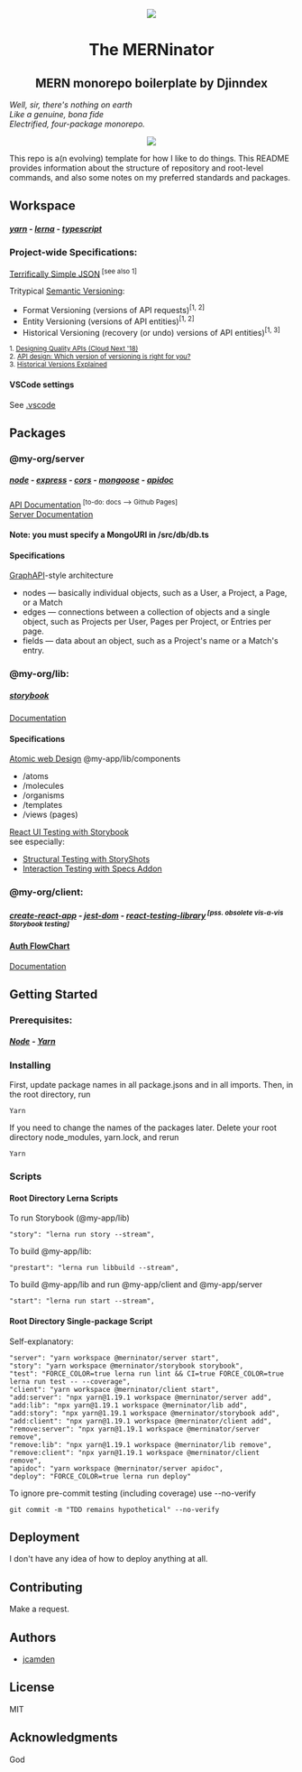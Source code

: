 <p align="center"><img  src="https://github.com/jcamden/merninator/blob/master/packages/client/public/logo192.png" /></p>
<h1 align="center">The MERNinator</h1>
<h2 align="center">MERN monorepo boilerplate by Djinndex</h2>

_Well, sir, there's nothing on earth_  
_Like a genuine, bona fide_  
_Electrified, four-package monorepo._

<p align="center"><img  src="https://github.com/jcamden/merninator/blob/master/monorepo.png" /></p>

This repo is a(n evolving) template for how I like to do things. This README provides information about the structure of repository and root-level commands, and also some notes on my preferred standards and packages.

## Workspace

##### [yarn](https://yarnpkg.com/) - [lerna](https://github.com/lerna/lerna) - [typescript](https://www.typescriptlang.org/)

### Project-wide Specifications:

[Terrifically Simple JSON](https://github.com/mpnally/Terrifically-Simple-JSON)<sup> [see also 1]</sup>

Tritypical [Semantic Versioning](http://semver.org/):

- Format Versioning (versions of API requests)<sup>[1, 2]</sup>
- Entity Versioning (versions of API entities)<sup>[1, 2]</sup>
- Historical Versioning (recovery (or undo) versions of API entities)<sup>[1, 3]</sup>

<sub> 1. [Designing Quality APIs (Cloud Next '18)](https://www.youtube.com/watch?v=P0a7PwRNLVU&t=27s)</sub>  
<sub> 2. [API design: Which version of versioning is right for you?](https://cloud.google.com/blog/products/gcp/api-design-which-version-of-versioning-is-right-for-you)</sub>  
<sub> 3. [Historical Versions Explained](https://spideroak.support/hc/en-us/articles/115002157643-Historical-Versions-Explained) </sub>

#### VSCode settings

See [.vscode](https://github.com/jcamden/MERN-monorepo/blob/master/.vscode/)

## Packages

### @my-org/server

##### [node](https://nodejs.org/en/) - [express](https://expressjs.com/) - [cors](https://github.com/expressjs/cors) - [mongoose](https://mongoosejs.com/) - [apidoc](https://apidocjs.com/)

[API Documentation](https://github.com/jcamden/MERN-Storybook-Workspaces-monorepo-boilerplate/tree/master/packages/server/docs)<sup> [to-do: docs --> Github Pages]</sup>  
[Server Documentation](https://github.com/jcamden/merninator-monorepo/blob/master/packages/server/README.md)

#### Note: you must specify a MongoURI in /src/db/db.ts

#### Specifications

[GraphAPI](https://developers.facebook.com/docs/graph-api/overview/)-style architecture

- nodes — basically individual objects, such as a User, a Project, a Page, or a Match
- edges — connections between a collection of objects and a single object, such as Projects per User, Pages per Project, or Entries per page.
- fields — data about an object, such as a Project's name or a Match's entry.

### @my-org/lib:

##### [storybook](https://storybook.js.org/)

[Documentation](https://github.com/jcamden/merninator-monorepo/blob/master/packages/lib/README.md)

#### Specifications

[Atomic web Design](https://bradfrost.com/blog/post/atomic-web-design/)
@my-app/lib/components

- /atoms
- /molecules
- /organisms
- /templates
- /views (pages)

[React UI Testing with Storybook](https://storybook.js.org/docs/testing/react-ui-testing/)  
see especially:

- [Structural Testing with StoryShots](https://storybook.js.org/docs/testing/structural-testing)
- [Interaction Testing with Specs Addon](https://storybook.js.org/docs/testing/interaction-testing)

### @my-org/client:

##### [create-react-app](https://reactjs.org/docs/create-a-new-react-app.html) - [jest-dom](https://testing-library.com/docs/ecosystem-jest-dom) - [react-testing-library](https://testing-library.com/docs/react-testing-library/intro)<sup> [pss. obsolete vis-a-vis Storybook testing]</sup>

#### [Auth FlowChart](https://app.lucidchart.com/invitations/accept/43ff9134-e37d-426f-8c0e-3ca44b4bab99)

[Documentation](https://github.com/jcamden/merninator-monorepo/blob/master/packages/client/README.md)

## Getting Started

### Prerequisites:

##### [Node](https://nodejs.org/en/) - [Yarn](https://yarnpkg.com/)

### Installing

First, update package names in all package.jsons and in all imports. Then, in the root directory, run

    Yarn

If you need to change the names of the packages later. Delete your root directory node_modules, yarn.lock, and rerun

    Yarn

### Scripts

#### Root Directory Lerna Scripts

To run Storybook (@my-app/lib)

    "story": "lerna run story --stream",

To build @my-app/lib:

    "prestart": "lerna run libbuild --stream",

To build @my-app/lib and run @my-app/client and @my-app/server

    "start": "lerna run start --stream",

#### Root Directory Single-package Script

Self-explanatory:

    "server": "yarn workspace @merninator/server start",
    "story": "yarn workspace @merninator/storybook storybook",
    "test": "FORCE_COLOR=true lerna run lint && CI=true FORCE_COLOR=true lerna run test -- --coverage",
    "client": "yarn workspace @merninator/client start",
    "add:server": "npx yarn@1.19.1 workspace @merninator/server add",
    "add:lib": "npx yarn@1.19.1 workspace @merninator/lib add",
    "add:story": "npx yarn@1.19.1 workspace @merninator/storybook add",
    "add:client": "npx yarn@1.19.1 workspace @merninator/client add",
    "remove:server": "npx yarn@1.19.1 workspace @merninator/server remove",
    "remove:lib": "npx yarn@1.19.1 workspace @merninator/lib remove",
    "remove:client": "npx yarn@1.19.1 workspace @merninator/client remove",
    "apidoc": "yarn workspace @merninator/server apidoc",
    "deploy": "FORCE_COLOR=true lerna run deploy"

To ignore pre-commit testing (including coverage) use --no-verify

    git commit -m "TDD remains hypothetical" --no-verify

## Deployment

I don't have any idea of how to deploy anything at all.

## Contributing

Make a request.

## Authors

- [jcamden](https://github.com/jcamden)

## License

MIT

## Acknowledgments

God
